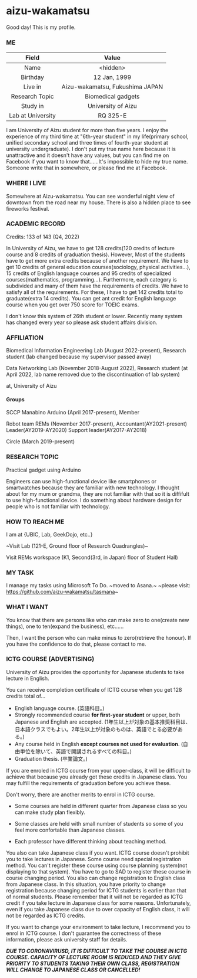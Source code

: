 # aizu-wakamatsu
Good day! This is my profile.

### ME
|Field|Value|
|:-:|:-:|
|Name|<hid​den>|
|Birthday|12 Jan, 1999|
|Live in|Aizu-wakamatsu, Fukushima JAPAN|
|Research Topic|Biomedical gadgets|
|Study in|University of Aizu|
|Lab at University|RQ 325-E|

I am University of Aizu student for more than five years. I enjoy the experience of my third time at "6th-year student" in my life(primary school, unified secondary school and three times of fourth-year student at university undergraduate). I don't put my true name here because it is unattractive and it doesn't have any values, but you can find me on Facebook if you want to know that......It's impossible to hide my true name. Someone write that in somewhere, or please find me at Facebook.

### WHERE I LIVE
Somewhere at Aizu-wakamatsu. You can see wonderful night view of downtown from the road near my house. There is also a hidden place to see fireworks festival.
<!--
### BIRTHDAY
Same as [gpioblink](https://github.com/gpioblink). Hey you, celebrating his birthday, don't forget that that day is also my birthday! (It doesn't mean "Buy me some gifts", just keep me in mind.) ...Hmm, only Gb gets people's attention, it's unpleasant.
-->
### ACADEMIC RECORD

Credits: 133 of 143 (Q4, 2022)

In University of Aizu, we have to get 128 credits(120 credits of lecture course and 8 credits of graduation thesis). However, Most of the students have to get more extra credits because of another requirement. We have to get 10 credits of general education courses(sociology, physical activities...), 15 credits of English language courses and 95 credits of specialized courses(mathematics, programming...). Furthermore, each category is subdivided and many of them have the requirements of credits. We have to satisfy all of the requirements. For these, I have to get 142 credits total to graduate(extra 14 credits). You can get ant credit for English language course when you get over 750 score for TOEIC exams.

I don't know this system of 26th student or lower. Recently many system has changed every year so please ask student affairs division.

### AFFILIATION

Biomedical Information Engineering Lab (August 2022-present), Research student (lab changed because my supervisor passed away)

Data Networking Lab (November 2018-August 2022), Research student (at April 2022, lab name removed due to the discontinuation of lab system)
  
at, University of Aizu

#### Groups

SCCP Manabino Arduino (April 2017-present), Member

Robot team REMs (November 2017-present), Accountant(AY2021-present) Leader(AY2019-AY2020) Support leader(AY2017-AY2018)

Circle (March 2019-present)

### RESEARCH TOPIC
Practical gadget using Arduino
<!--
Main purpose of this research is to reduce the cost to buy useful device. Generally, useful device made by old technology is expensive. Then, we can replace them by the device using Arduino to reduce the cost. We know that the expensive device is suitable if we require higher precision, but when we use that in ordinary life, we don't need higher precision. we want to make the device with medium performance and lower cost.
-->

Engineers can use high-functional device like smartphones or smartwatches because they are familiar with new technology. I thought about for my mum or grandma, they are not familiar with that so it is diffifult to use high-functional device. I do something about hardware design for people who is not familiar with technology.

### HOW TO REACH ME

I am at {UBIC, Lab, GeekDojo, etc..}

~Visit Lab (121-E, Ground floor of Research Quadrangles)~

Visit REMs workspace (K1, Second(3rd, in Japan) floor of Student Hall)
<!--
|🇬🇧|🇯🇵|
|:-:|:-:|
|second floor|third floor|
|first floor|second floor|
|ground floor|first floor|
-->
### MY TASK

I manage my tasks using Microsoft To Do.
~moved to Asana.~
~please visit: https://github.com/aizu-wakamatsu/tasmana~

### WHAT I WANT
You know that there are persons like who can make zero to one(create new things), one to ten(expand the business), etc......

Then, I want the person who can make minus to zero(retrieve the honour). If you have the confidence to do that, please contact to me.

### ICTG COURSE (ADVERTISING)
University of Aizu provides the opportunity for Japanese students to take lecture in English.

You can receive completion certificate of ICTG course when you get 128 credits total of...
- English language course. (英語科目。)
- Strongly recommended course **for first-year student** or upper, both Japanese and English are accepted. (1年生以上が対象の基本推奨科目は、日本語クラスでもよい。2年生以上が対象のものは、英語でとる必要がある。)
- Any course held in English **except courses not used for evaluation**. (自由単位を除いて、英語で開講されるすべての科目。)
- Graduation thesis. (卒業論文。)

If you are enroled in ICTG course from your upper-class, it will be difficult to achieve that because you already got these credits in Japanese class. You may fulfill the requirements of graduation before you achieve these.

Don't worry, there are another merits to enrol in ICTG course.

- Some courses are held in different quarter from Japanese class so you can make study plan flexibly. 

- Some classes are held with small number of students so some of you feel more confortable than Japanese classes.

- Each professor have different thinking about teaching method.

You also can take Japanese class if you want. ICTG course doesn't prohibit you to take lectures in Japanese. Some course need special registration method. You can't register these course using course planning system(not displaying to that system). You have to go to SAD to register these course in course changing period. You also can change registration to English class from Japanese class. In this situation, you have priority to change registration because changing period for ICTG students is earlier than that of normal students. Please remember that it will not be regarded as ICTG credit if you take lecture in Japanese class for some reasons. Unfortunately, even if you take Japanese class due to over capacity of English class, it will not be regarded as ICTG credits.

If you want to change your environment to take lecture, I recommend you to enrol in ICTG course. I don't guarantee the correctness of these information, please ask university staff for details.

***DUE TO CORONAVIRUSD, IT IS DIFFICULT TO TAKE THE COURSE IN ICTG COURSE. CAPACITY OF LECTURE ROOM IS REDUCED AND THEY GIVE PRIORITY TO STUDENTS TAKING THEIR OWN CLASS, REGISTRATION WILL CHANGE TO JAPANESE CLASS OR CANCELLED!***
